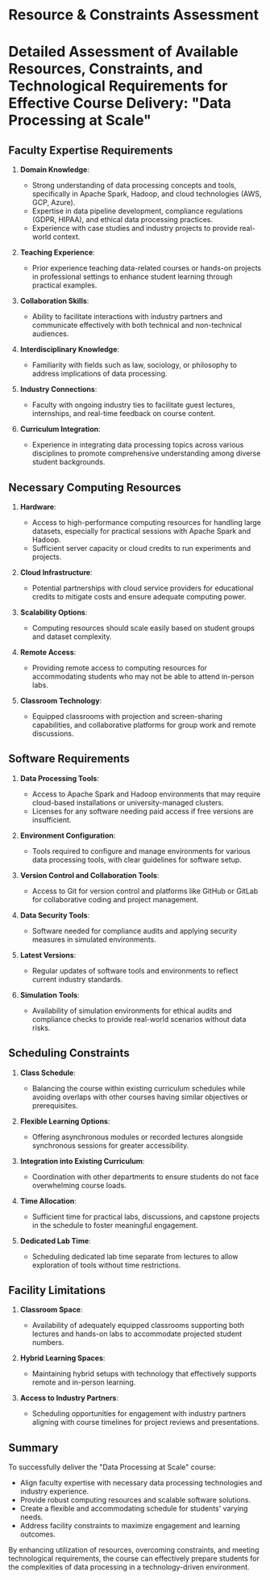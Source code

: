 Resource & Constraints Assessment
=================================

# Detailed Assessment of Available Resources, Constraints, and Technological Requirements for Effective Course Delivery: "Data Processing at Scale"

## Faculty Expertise Requirements

1. **Domain Knowledge**:
   - Strong understanding of data processing concepts and tools, specifically in Apache Spark, Hadoop, and cloud technologies (AWS, GCP, Azure).
   - Expertise in data pipeline development, compliance regulations (GDPR, HIPAA), and ethical data processing practices.
   - Experience with case studies and industry projects to provide real-world context.

2. **Teaching Experience**:
   - Prior experience teaching data-related courses or hands-on projects in professional settings to enhance student learning through practical examples.

3. **Collaboration Skills**:
   - Ability to facilitate interactions with industry partners and communicate effectively with both technical and non-technical audiences.

4. **Interdisciplinary Knowledge**:
   - Familiarity with fields such as law, sociology, or philosophy to address implications of data processing.

5. **Industry Connections**:
   - Faculty with ongoing industry ties to facilitate guest lectures, internships, and real-time feedback on course content.

6. **Curriculum Integration**:
   - Experience in integrating data processing topics across various disciplines to promote comprehensive understanding among diverse student backgrounds.

## Necessary Computing Resources

1. **Hardware**:
   - Access to high-performance computing resources for handling large datasets, especially for practical sessions with Apache Spark and Hadoop.
   - Sufficient server capacity or cloud credits to run experiments and projects.

2. **Cloud Infrastructure**:
   - Potential partnerships with cloud service providers for educational credits to mitigate costs and ensure adequate computing power.

3. **Scalability Options**:
   - Computing resources should scale easily based on student groups and dataset complexity.

4. **Remote Access**:
   - Providing remote access to computing resources for accommodating students who may not be able to attend in-person labs.

5. **Classroom Technology**:
   - Equipped classrooms with projection and screen-sharing capabilities, and collaborative platforms for group work and remote discussions.

## Software Requirements

1. **Data Processing Tools**:
   - Access to Apache Spark and Hadoop environments that may require cloud-based installations or university-managed clusters.
   - Licenses for any software needing paid access if free versions are insufficient.

2. **Environment Configuration**:
   - Tools required to configure and manage environments for various data processing tools, with clear guidelines for software setup.

3. **Version Control and Collaboration Tools**:
   - Access to Git for version control and platforms like GitHub or GitLab for collaborative coding and project management.

4. **Data Security Tools**:
   - Software needed for compliance audits and applying security measures in simulated environments.

5. **Latest Versions**:
   - Regular updates of software tools and environments to reflect current industry standards.

6. **Simulation Tools**:
   - Availability of simulation environments for ethical audits and compliance checks to provide real-world scenarios without data risks.

## Scheduling Constraints

1. **Class Schedule**:
   - Balancing the course within existing curriculum schedules while avoiding overlaps with other courses having similar objectives or prerequisites.

2. **Flexible Learning Options**:
   - Offering asynchronous modules or recorded lectures alongside synchronous sessions for greater accessibility.

3. **Integration into Existing Curriculum**:
   - Coordination with other departments to ensure students do not face overwhelming course loads.

4. **Time Allocation**:
   - Sufficient time for practical labs, discussions, and capstone projects in the schedule to foster meaningful engagement.

5. **Dedicated Lab Time**:
   - Scheduling dedicated lab time separate from lectures to allow exploration of tools without time restrictions.

## Facility Limitations

1. **Classroom Space**:
   - Availability of adequately equipped classrooms supporting both lectures and hands-on labs to accommodate projected student numbers.

2. **Hybrid Learning Spaces**:
   - Maintaining hybrid setups with technology that effectively supports remote and in-person learning.

3. **Access to Industry Partners**:
   - Scheduling opportunities for engagement with industry partners aligning with course timelines for project reviews and presentations.

## Summary
To successfully deliver the "Data Processing at Scale" course:
- Align faculty expertise with necessary data processing technologies and industry experience.
- Provide robust computing resources and scalable software solutions.
- Create a flexible and accommodating schedule for students' varying needs.
- Address facility constraints to maximize engagement and learning outcomes.

By enhancing utilization of resources, overcoming constraints, and meeting technological requirements, the course can effectively prepare students for the complexities of data processing in a technology-driven environment.